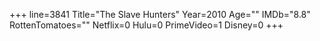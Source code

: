 +++
line=3841
Title="The Slave Hunters"
Year=2010
Age=""
IMDb="8.8"
RottenTomatoes=""
Netflix=0
Hulu=0
PrimeVideo=1
Disney=0
+++

